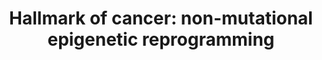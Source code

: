 ---
annotations:
- id: PW:0000605
  parent: disease pathway
  type: Pathway Ontology
  value: cancer pathway
- id: PW:0000004
  parent: regulatory pathway
  type: Pathway Ontology
  value: regulatory pathway
authors:
- PhilipErnst
- Eweitz
- Khanspers
- Egonw
citedin: ''
communities: []
description: 'Hallmarks of Cancer: Nonmutational epigenetical programming'
last-edited: 2024-11-10
ndex: null
organisms:
- Homo sapiens
redirect_from:
- /index.php/Pathway:WP5483
- /instance/WP5483
- /instance/WP5483_r135760
revision: r135760
schema-jsonld:
- '@context': https://schema.org/
  '@id': https://wikipathways.github.io/pathways/WP5483.html
  '@type': Dataset
  creator:
    '@type': Organization
    name: WikiPathways
  description: 'Hallmarks of Cancer: Nonmutational epigenetical programming'
  keywords:
  - ALKBH5
  - CREBP
  - DNMT1
  - DNMT3A
  - DNMT3B
  - EP300
  - EZH2
  - 'FTO '
  - HDAC1
  - HDAC2
  - METTL14
  - METTL3
  - TET1
  - TET2
  - TET3
  - YTHDC1
  - YTHDF1
  - YTHDF2
  - YTHDF3
  license: CC0
  name: 'Hallmark of cancer: non-mutational epigenetic reprogramming'
seo: CreativeWork
title: 'Hallmark of cancer: non-mutational epigenetic reprogramming'
wpid: WP5483
---